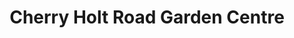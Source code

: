 ---
title: "Cherry Holt Road Garden Centre"
url: /bourne/cherry-holt-road-garden-centre/
shop: Garten-Center
---